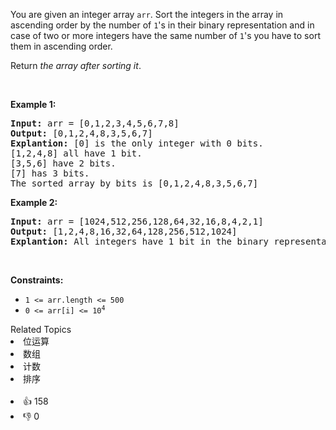 <p>You are given an integer array <code>arr</code>. Sort the integers in the array&nbsp;in ascending order by the number of <code>1</code>'s&nbsp;in their binary representation and in case of two or more integers have the same number of <code>1</code>'s you have to sort them in ascending order.</p>

<p>Return <em>the array after sorting it</em>.</p>

<p>&nbsp;</p> 
<p><strong class="example">Example 1:</strong></p>

<pre>
<strong>Input:</strong> arr = [0,1,2,3,4,5,6,7,8]
<strong>Output:</strong> [0,1,2,4,8,3,5,6,7]
<strong>Explantion:</strong> [0] is the only integer with 0 bits.
[1,2,4,8] all have 1 bit.
[3,5,6] have 2 bits.
[7] has 3 bits.
The sorted array by bits is [0,1,2,4,8,3,5,6,7]
</pre>

<p><strong class="example">Example 2:</strong></p>

<pre>
<strong>Input:</strong> arr = [1024,512,256,128,64,32,16,8,4,2,1]
<strong>Output:</strong> [1,2,4,8,16,32,64,128,256,512,1024]
<strong>Explantion:</strong> All integers have 1 bit in the binary representation, you should just sort them in ascending order.
</pre>

<p>&nbsp;</p> 
<p><strong>Constraints:</strong></p>

<ul> 
 <li><code>1 &lt;= arr.length &lt;= 500</code></li> 
 <li><code>0 &lt;= arr[i] &lt;= 10<sup>4</sup></code></li> 
</ul>

<div><div>Related Topics</div><div><li>位运算</li><li>数组</li><li>计数</li><li>排序</li></div></div><br><div><li>👍 158</li><li>👎 0</li></div>